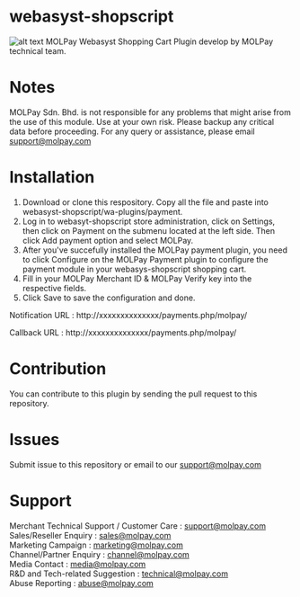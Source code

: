 # webasyst-shopscript
![alt text](https://github.com/MOLPay/Prestashop_Plugin/wiki/images/molpay-developer.jpg)
MOLPay Webasyst Shopping Cart Plugin develop by MOLPay technical team.

# Notes
MOLPay Sdn. Bhd. is not responsible for any problems that might arise from the use of this module. Use at your own risk. Please backup any critical data before proceeding. For any query or assistance, please email support@molpay.com

# Installation
1. Download or clone this respository. Copy all the file and paste into webasyst-shopscript/wa-plugins/payment.
2. Log in to webasyt-shopscript store administration, click on Settings, then click on Payment on the submenu located at the left side.      Then click Add payment option and select MOLPay.
3. After you've succefully installed the MOLPay payment plugin, you need to click Configure on the MOLPay Payment plugin to configure the    payment module in your webasys-shopscript shopping cart. 
4. Fill in your MOLPay Merchant ID & MOLPay Verify key into the respective fields.
5. Click Save to save the configuration and done. 

Notification URL : http://xxxxxxxxxxxxxx/payments.php/molpay/

Callback URL : http://xxxxxxxxxxxxxx/payments.php/molpay/



# Contribution
You can contribute to this plugin by sending the pull request to this repository.

# Issues
Submit issue to this repository or email to our support@molpay.com

# Support
Merchant Technical Support / Customer Care : support@molpay.com <br>
Sales/Reseller Enquiry : sales@molpay.com <br>
Marketing Campaign : marketing@molpay.com <br>
Channel/Partner Enquiry : channel@molpay.com <br>
Media Contact : media@molpay.com <br>
R&D and Tech-related Suggestion : technical@molpay.com <br> 
Abuse Reporting : abuse@molpay.com <br>


